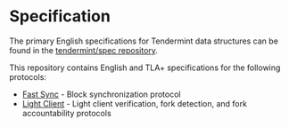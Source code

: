 # Specification

The primary English specifications for Tendermint data structures can be found in the
[tendermint/spec repository](https://github.com/tendermint/spec).

This repository contains English and TLA+ specifications for the following
protocols:

- [Fast Sync](./fastsync) - Block synchronization protocol
- [Light Client](./lightclient) - Light client verification, fork detection, and
  fork accountability protocols 
